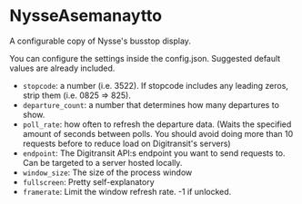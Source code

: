 # NysseAsemanaytto

A configurable copy of Nysse's busstop display.

You can configure the settings inside the config.json. Suggested default values are already included.
- `stopcode`: a number (i.e. 3522). If stopcode includes any leading zeros, strip them (i.e. 0825 => 825).
- `departure_count`: a number that determines how many departures to show.
- `poll_rate`: how often to refresh the departure data. (Waits the specified amount of seconds between polls. You should avoid doing more than 10 requests before to reduce load on Digitransit's servers)
- `endpoint`: The Digitransit API:s endpoint you want to send requests to. Can be targeted to a server hosted locally.
- `window_size`: The size of the process window
- `fullscreen`: Pretty self-explanatory
- `framerate`: Limit the window refresh rate. -1 if unlocked.
